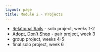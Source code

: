 ```yaml
---
layout: page
title: Module 2 - Projects
---
```


* [Relational Rails](./relational_rails) - solo project, weeks 1-2
* [Adopt, Don't Shop](https://github.com/turingschool-examples/adopt_dont_shop) - pair project, week 3
* group project, weeks 4-5
* final solo project, week 6
